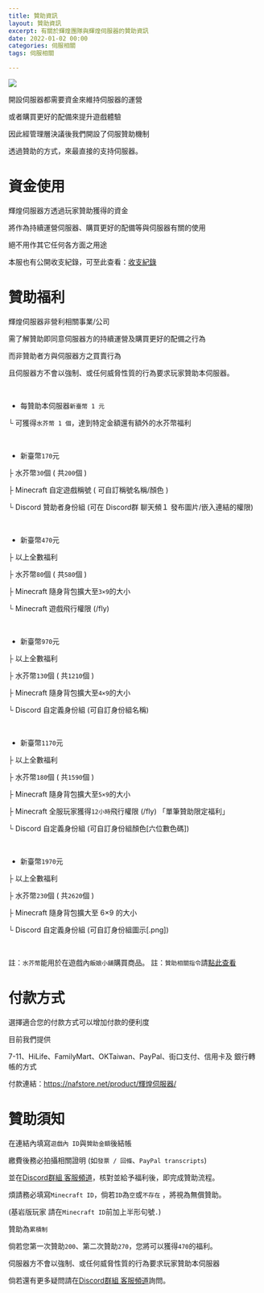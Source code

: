 ```yaml
---
title: 贊助資訊
layout: 贊助資訊
excerpt: 有關於輝煌團隊與輝煌伺服器的贊助資訊
date: 2022-01-02 00:00
categories: 伺服相關 
tags: 伺服相關

---
```


![](https://media.discordapp.net/attachments/596718421966716928/971190210928992267/AddText_05-04-06.36.35.png)


開設伺服器都需要資金來維持伺服器的運營

或者購買更好的配備來提升遊戲體驗

因此經管理層決議後我們開設了伺服贊助機制

透過贊助的方式，來最直接的支持伺服器。



# 資金使用

輝煌伺服器方透過玩家贊助獲得的資金

將作為持續運營伺服器、購買更好的配備等與伺服器有關的使用

絕不用作其它任何各方面之用途

本服也有公開收支紀錄，可至此查看：<a href="https://www.brilliantw.net/收支紀錄">收支紀錄</a>



# 贊助福利

輝煌伺服器非營利相關事業/公司

需了解贊助即同意伺服器方的持續運營及購買更好的配備之行為

而非贊助者方與伺服器方之買賣行為

且伺服器方不會以強制、或任何威脅性質的行為要求玩家贊助本伺服器。

<br />

- 每贊助本伺服器` 新臺幣 1 元 `

└ 可獲得` 水芥幣 1 個 `，達到特定金額還有額外的水芥幣福利

<br />

- 新臺幣` 170 `元

├ 水芥幣` 30 `個 ( 共` 200 `個 ) 

├ Minecraft 自定遊戲稱號 ( 可自訂稱號名稱/顏色 ) 

└ Discord 贊助者身份組 (可在 Discord群 聊天頻１ 發布圖片/嵌入連結的權限) 

<br />

- 新臺幣` 470 `元

├ 以上全數福利 

├ 水芥幣` 80 `個 ( 共` 580 `個 ) 

├ Minecraft 隨身背包擴大至` 3×9 `的大小 

└ Minecraft 遊戲飛行權限 (/fly) 

<br />

- 新臺幣` 970 `元

├ 以上全數福利

├ 水芥幣` 130 `個 ( 共` 1210 `個 ) 

├ Minecraft 隨身背包擴大至` 4×9 `的大小 

└ Discord 自定義身份組 (可自訂身份組名稱) 

<br />

- 新臺幣` 1170 `元

├ 以上全數福利 

├ 水芥幣` 180 `個 ( 共` 1590 `個 ) 

├ Minecraft 隨身背包擴大至` 5×9 `的大小 

├ Minecraft 全服玩家獲得` 12小時 `飛行權限 (/fly) 「單筆贊助限定福利」

└ Discord 自定義身份組 (可自訂身份組顏色[六位數色碼]) 

<br />

- 新臺幣` 1970 `元

├ 以上全數福利 

├ 水芥幣` 230 `個 ( 共` 2620 `個 ) 

├ Minecraft 隨身背包擴大至 6×9 的大小 

└ Discord 自定義身份組 (可自訂身份組圖示[.png]) 

<br />

註：` 水芥幣 `能用於在遊戲內` 飯娘小舖 `購買商品。
註：` 贊助相關指令 `請<a href="https://www.brilliantw.net/指令教學/#22-贊助專屬">點此查看</a>


# 付款方式

選擇適合您的付款方式可以增加付款的便利度

目前我們提供

7-11、HiLife、FamilyMart、OKTaiwan、PayPal、街口支付、信用卡及 銀行轉帳的方式

付款連結：https://nafstore.net/product/輝煌伺服器/



# 贊助須知

在連結內填寫` 遊戲內 ID `與` 贊助金額 `後結帳

繳費後務必拍攝相關證明 (如` 發票 / 回條 `、` PayPal transcripts `) 

並在<a href="https://discord.com/invite/5MHGpAFGEN">Discord群組 客服頻道</a>，核對並給予福利後，即完成贊助流程。

煩請務必填寫` Minecraft ID `，倘若` ID `為` 空 `或` 不存在 ` ，將視為無償贊助。

(基岩版玩家 請在` Minecraft ID `前加上半形句號` . `)


贊助為` 累積制 `

倘若您第一次贊助` 200 `、第二次贊助` 270 `，您將可以獲得` 470 `的福利。


伺服器方不會以強制、或任何威脅性質的行為要求玩家贊助本伺服器


倘若還有更多疑問請在<a href="https://discord.com/invite/5MHGpAFGEN">Discord群組 客服頻道</a>詢問。
